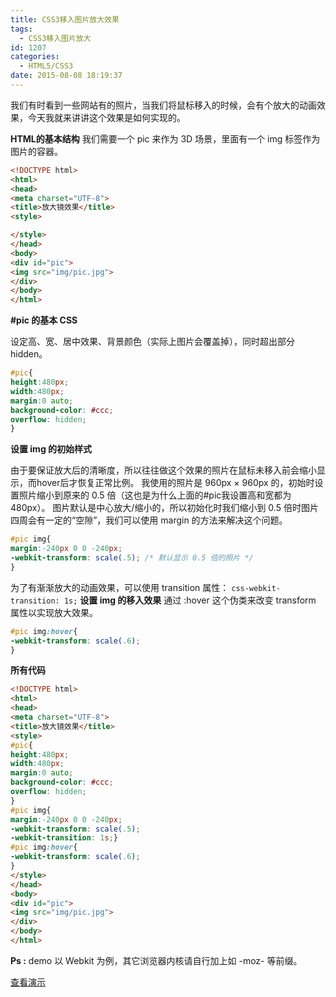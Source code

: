 ```yaml
---
title: CSS3移入图片放大效果
tags:
  - CSS3移入图片放大
id: 1207
categories:
  - HTML5/CSS3
date: 2015-08-08 18:19:37
---
```


我们有时看到一些网站有的照片，当我们将鼠标移入的时候，会有个放大的动画效果，今天我就来讲讲这个效果是如何实现的。

**HTML的基本结构**
我们需要一个 pic 来作为 3D 场景，里面有一个 img 标签作为图片的容器。
```html
<!DOCTYPE html>
<html>
<head>
<meta charset="UTF-8">
<title>放大镜效果</title>
<style>

</style>
</head>
<body>
<div id="pic">
<img src="img/pic.jpg">
</div>
</body>
</html>
```
**#pic 的基本 CSS**

设定高、宽、居中效果、背景颜色（实际上图片会覆盖掉），同时超出部分hidden。
```css
#pic{
height:480px;
width:480px;
margin:0 auto;
background-color: #ccc;
overflow: hidden;
}
```
**设置 img 的初始样式**

由于要保证放大后的清晰度，所以往往做这个效果的照片在鼠标未移入前会缩小显示，而hover后才恢复正常比例。
我使用的照片是 960px × 960px 的，初始时设置照片缩小到原来的 0.5 倍（这也是为什么上面的#pic我设置高和宽都为480px）。
图片默认是中心放大/缩小的，所以初始化时我们缩小到 0.5 倍时图片四周会有一定的“空隙”，我们可以使用 margin 的方法来解决这个问题。
```css
#pic img{
margin:-240px 0 0 -240px;
-webkit-transform: scale(.5); /* 默认显示 0.5 倍的照片 */
}
```
为了有渐渐放大的动画效果，可以使用 transition 属性：
```css-webkit-transition: 1s;```
**设置 img 的移入效果**
通过 :hover 这个伪类来改变 transform 属性以实现放大效果。
```css
#pic img:hover{
-webkit-transform: scale(.6);
}
```
**所有代码**
```html
<!DOCTYPE html>
<html>
<head>
<meta charset="UTF-8">
<title>放大镜效果</title>
<style>
#pic{
height:480px;
width:480px;
margin:0 auto;
background-color: #ccc;
overflow: hidden;
}
#pic img{
margin:-240px 0 0 -240px;
-webkit-transform: scale(.5);
-webkit-transition: 1s;}
#pic img:hover{
-webkit-transform: scale(.6);
}
</style>
</head>
<body>
<div id="pic">
<img src="img/pic.jpg">
</div>
</body>
</html>
```
**Ps :** demo 以 Webkit 为例，其它浏览器内核请自行加上如 -moz- 等前缀。

[查看演示](http://demo.grycheng.com/case/css3bigpic/)